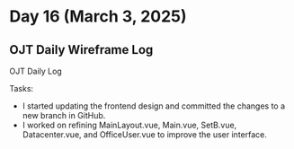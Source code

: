 # Day 16 (March 3, 2025)

## OJT Daily Wireframe Log
OJT Daily Log

Tasks:
- I started updating the frontend design and committed the changes to a new branch in GitHub. 
- I worked on refining MainLayout.vue, Main.vue, SetB.vue, Datacenter.vue, and OfficeUser.vue to improve the user interface.
